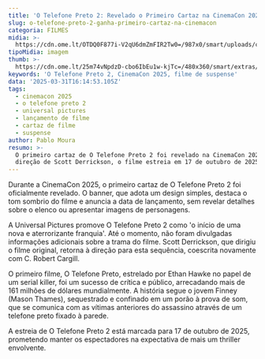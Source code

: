 ```yaml
---
title: 'O Telefone Preto 2: Revelado o Primeiro Cartaz na CinemaCon 2025'
slug: o-telefone-preto-2-ganha-primeiro-cartaz-na-cinemacon
categoria: FILMES
midia: >-
  https://cdn.ome.lt/OTDQ0F877i-V2qU6dmZmFIR2Tw0=/987x0/smart/uploads/conteudo/fotos/02_KKSWHVy.jpg
tipoMidia: imagem
thumb: >-
  https://cdn.ome.lt/25m74vNpdzD-cbo6IbEu1w-kjTc=/480x360/smart/extras/conteudos/01_4cVGAEs_Y3I1Bko.jpg
keywords: 'O Telefone Preto 2, CinemaCon 2025, filme de suspense'
data: '2025-03-31T16:14:53.105Z'
tags:
  - cinemacon 2025
  - o telefone preto 2
  - universal pictures
  - lançamento de filme
  - cartaz de filme
  - suspense
author: Pablo Moura
resumo: >-
  O primeiro cartaz de O Telefone Preto 2 foi revelado na CinemaCon 2025. Com
  direção de Scott Derrickson, o filme estreia em 17 de outubro de 2025.
---
```


Durante a CinemaCon 2025, o primeiro cartaz de O Telefone Preto 2 foi oficialmente revelado. O banner, que adota um design simples, destaca o tom sombrio do filme e anuncia a data de lançamento, sem revelar detalhes sobre o elenco ou apresentar imagens de personagens.

A Universal Pictures promove O Telefone Preto 2 como 'o início de uma nova e aterrorizante franquia'. Até o momento, não foram divulgadas informações adicionais sobre a trama do filme. Scott Derrickson, que dirigiu o filme original, retorna à direção para esta sequência, coescrita novamente com C. Robert Cargill.

O primeiro filme, O Telefone Preto, estrelado por Ethan Hawke no papel de um serial killer, foi um sucesso de crítica e público, arrecadando mais de 161 milhões de dólares mundialmente. A história segue o jovem Finney (Mason Thames), sequestrado e confinado em um porão à prova de som, que se comunica com as vítimas anteriores do assassino através de um telefone preto fixado à parede.

A estreia de O Telefone Preto 2 está marcada para 17 de outubro de 2025, prometendo manter os espectadores na expectativa de mais um thriller envolvente.
